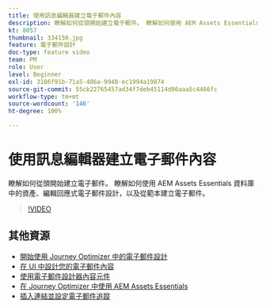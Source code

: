 ```yaml
---
title: 使用訊息編輯器建立電子郵件內容
description: 瞭解如何從頭開始建立電子郵件。 瞭解如何使用 AEM Assets Essentials 資料庫中的資產、編輯回應式電子郵件設計，以及從範本建立電子郵件。
kt: 8057
thumbnail: 334150.jpg
feature: 電子郵件設計
doc-type: feature video
team: PM
role: User
level: Beginner
exl-id: 3186f91b-71a5-486a-9948-ec1994a19874
source-git-commit: 55cb22765457ad34f7deb45114d06aaa5c4466fc
workflow-type: tm+mt
source-wordcount: '146'
ht-degree: 100%

---
```


# 使用訊息編輯器建立電子郵件內容

瞭解如何從頭開始建立電子郵件。 瞭解如何使用 AEM Assets Essentials 資料庫中的資產、編輯回應式電子郵件設計，以及從範本建立電子郵件。

>[!VIDEO](https://video.tv.adobe.com/v/334150?quality=12)

## 其他資源

* [開始使用 Journey Optimizer 中的電子郵件設計](https://experienceleague.adobe.com/docs/journey-optimizer/using/create-messages/email-designer/design-emails.html?lang=zh-Hant)
* [在 UI 中設計您的電子郵件內容](https://experienceleague.adobe.com/docs/journey-optimizer/using/create-messages/email-designer/create-email-content.html?lang=zh-Hant)
* [使用電子郵件設計器內容元件](https://experienceleague.adobe.com/docs/journey-optimizer/using/create-messages/email-designer/content-components.html?lang=zh-Hant)
* [在 Journey Optimizer 中使用 AEM Assets Essentials](https://experienceleague.adobe.com/docs/journey-optimizer/using/create-messages/assets-essentials.html?lang=zh-Hant)
* [插入連結並設定電子郵件追蹤](https://experienceleague.adobe.com/docs/journey-optimizer/using/reporting/message-tracking.html?lang=zh-Hant)
